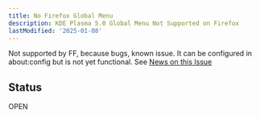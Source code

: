 ```yaml
---
title: No Firefox Global Menu
description: KDE Plasma 5.0 Global Menu Not Supported on Firefox
lastModified: '2025-01-08'
---
```


Not supported by FF, because bugs, known issue.  It can be configured in about:config but is not yet functional.  See [News on this Issue](https://forum.garudalinux.org/t/so-good-global-menu-news-for-firefox-and-thunderbird/37558)

## Status

OPEN
